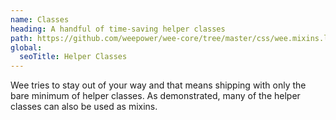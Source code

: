 ```yaml
---
name: Classes
heading: A handful of time-saving helper classes
path: https://github.com/weepower/wee-core/tree/master/css/wee.mixins.less
global:
  seoTitle: Helper Classes
---
```


Wee tries to stay out of your way and that means shipping with only the bare minimum of helper classes. As demonstrated, many of the helper classes can also be used as mixins.